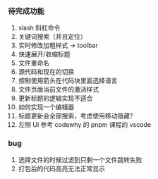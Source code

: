### 待完成功能

1. slash 斜杠命令
2. 关键词搜索（并且定位）
3. 实时修改加粗样式 -> toolbar
4. 快速展开/收缩标题
5. 文件重命名
6. 源代码和现在的切换
7. 控制使用箭头在代码块里面选择语言
8. 文件页面当前文件的激活样式
9. 更新标题的逻辑实现不适合
10. 如何实现一个编辑器
11. 标题更新会全部搜索，考虑使用移动隐藏?
12. 左侧 UI 参考 codewhy 的 pnpm 课程的 vscode

### bug

1. 选择文件的时候过滤到只剩一个文件跳转失败
2. 打包后的代码高亮无法正常显示
